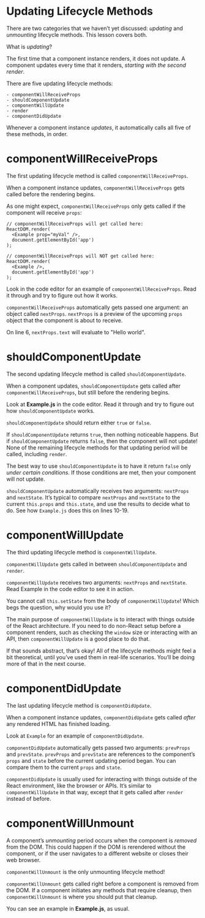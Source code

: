 # Updating Lifecycle Methods

There are two categories that we haven’t yet discussed: *updating* and *unmounting* lifecycle methods. This lesson covers both.

What is *updating*?

The first time that a component instance renders, it does not update. A component updates every time that it renders, *starting with the second render*.

There are five updating lifecycle methods:

    - componentWillReceiveProps
    - shouldComponentUpdate
    - componentWillUpdate
    - render
    - componentDidUpdate

Whenever a component instance *updates*, it automatically calls all five of these methods, in order.


# componentWillReceiveProps

The first updating lifecycle method is called ``componentWillReceiveProps``.

When a component instance updates, ``componentWillReceiveProps`` gets called before the rendering begins.

As one might expect, ``componentWillReceiveProps`` only gets called if the component will receive ``props``:

```
// componentWillReceiveProps will get called here:
ReactDOM.render(
  <Example prop="myVal" />,
  document.getElementById('app')
);

// componentWillReceiveProps will NOT get called here:
ReactDOM.render(
  <Example />,
  document.getElementById('app')
);
```

Look in the code editor for an example of ``componentWillReceiveProps``. Read it through and try to figure out how it works.

``componentWillReceiveProps`` automatically gets passed one argument: an object called ``nextProps``. ``nextProps`` is a preview of the upcoming ``props`` object that the component is about to receive.

On line 6, ``nextProps.text`` will evaluate to "Hello world".


# shouldComponentUpdate

The second updating lifecycle method is called ``shouldComponentUpdate``.

When a component updates, ``shouldComponentUpdate`` gets called after ``componentWillReceiveProps``, but still before the rendering begins.

Look at **Example.js** in the code editor. Read it through and try to figure out how ``shouldComponentUpdate`` works.

``shouldComponentUpdate`` should return either ``true`` or ``false``.

If ``shouldComponentUpdate`` returns ``true``, then nothing noticeable happens. But if ``shouldComponentUpdate`` returns ``false``, then the component will not update! None of the remaining lifecycle methods for that updating period will be called, including ``render``.

The best way to use ``shouldComponentUpdate`` is to have it return ``false`` only *under certain conditions*. If those conditions are met, then your component will not update.

``shouldComponentUpdate`` automatically receives two arguments: ``nextProps`` and ``nextState``. It’s typical to compare ``nextProps`` and ``nextState`` to the current ``this.props`` and ``this.state``, and use the results to decide what to do. See how ``Example.js`` does this on lines 10-19.


# componentWillUpdate

The third updating lifecycle method is ``componentWillUpdate``.

``componentWillUpdate`` gets called in between ``shouldComponentUpdate`` and ``render``.

``componentWillUpdate`` receives two arguments: ``nextProps`` and ``nextState``. Read Example in the code editor to see it in action.

You cannot call ``this.setState`` from the body of ``componentWillUpdate``! Which begs the question, why would you use it?

The main purpose of ``componentWillUpdate`` is to interact with things outside of the React architecture. If you need to do non-React setup before a component renders, such as checking the ``window`` size or interacting with an API, then ``componentWillUpdate`` is a good place to do that.

If that sounds abstract, that’s okay! All of the lifecycle methods might feel a bit theoretical, until you’ve used them in real-life scenarios. You’ll be doing more of that in the next course.


# componentDidUpdate

The last updating lifecycle method is ``componentDidUpdate``.

When a component instance updates, ``componentDidUpdate`` gets called *after* any rendered HTML has finished loading.

Look at ``Example`` for an example of ``componentDidUpdate``.

``componentDidUpdate`` automatically gets passed two arguments: ``prevProps`` and ``prevState``. ``prevProps`` and ``prevState`` are references to the component’s ``props`` and ``state`` before the current updating period began. You can compare them to the current ``props`` and ``state``.

``componentDidUpdate`` is usually used for interacting with things outside of the React environment, like the browser or APIs. It’s similar to ``componentWillUpdate`` in that way, except that it gets called after ``render`` instead of before.

# componentWillUnmount

A component’s *unmounting* period occurs when the component is *removed* from the DOM. This could happen if the DOM is rerendered without the component, or if the user navigates to a different website or closes their web browser.

``componentWillUnmount`` is the only unmounting lifecycle method!

``componentWillUnmount`` gets called right before a component is removed from the DOM. If a component initiates any methods that require cleanup, then ``componentWillUnmount`` is where you should put that cleanup.

You can see an example in **Example.js**, as usual.